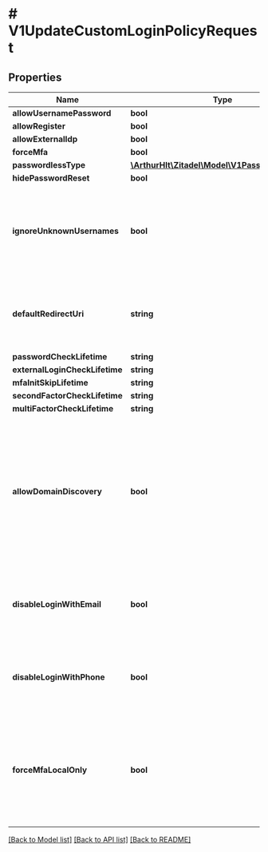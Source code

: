 # # V1UpdateCustomLoginPolicyRequest

## Properties

Name | Type | Description | Notes
------------ | ------------- | ------------- | -------------
**allowUsernamePassword** | **bool** |  | [optional]
**allowRegister** | **bool** |  | [optional]
**allowExternalIdp** | **bool** |  | [optional]
**forceMfa** | **bool** |  | [optional]
**passwordlessType** | [**\ArthurHlt\Zitadel\Model\V1PasswordlessType**](V1PasswordlessType.md) |  | [optional]
**hidePasswordReset** | **bool** |  | [optional]
**ignoreUnknownUsernames** | **bool** | defines if unknown username on login screen directly returns an error or always displays the password screen | [optional]
**defaultRedirectUri** | **string** | defines where the user will be redirected to if the login is started without app context (e.g. from mail) | [optional]
**passwordCheckLifetime** | **string** |  | [optional]
**externalLoginCheckLifetime** | **string** |  | [optional]
**mfaInitSkipLifetime** | **string** |  | [optional]
**secondFactorCheckLifetime** | **string** |  | [optional]
**multiFactorCheckLifetime** | **string** |  | [optional]
**allowDomainDiscovery** | **bool** | If set to true, the suffix (@domain.com) of an unknown username input on the login screen will be matched against the org domains and will redirect to the registration of that organization on success. | [optional]
**disableLoginWithEmail** | **bool** | defines if the user can additionally (to the login name) be identified by their verified email address | [optional]
**disableLoginWithPhone** | **bool** | defines if the user can additionally (to the login name) be identified by their verified phone number | [optional]
**forceMfaLocalOnly** | **bool** | if activated, only local authenticated users are forced to use MFA. Authentication through IDPs won&#39;t prompt a MFA step in the login. | [optional]

[[Back to Model list]](../../README.md#models) [[Back to API list]](../../README.md#endpoints) [[Back to README]](../../README.md)
